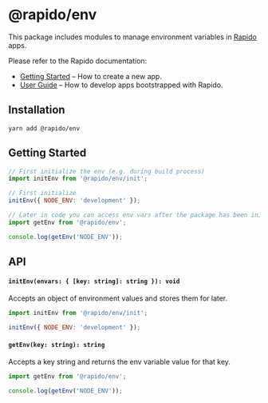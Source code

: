 # @rapido/env

This package includes modules to manage environment variables in [Rapido](https://github.com/rapidojs/rapido) apps.

Please refer to the Rapido documentation:

- [Getting Started](https://rapidojs.dev/docs/getting-started) – How to create a new app.
- [User Guide](https://rapidojs.dev/) – How to develop apps bootstrapped with Rapido.

## Installation

```
yarn add @rapido/env
```

## Getting Started

```js
// First initialize the env (e.g. during build process)
import initEnv from '@rapido/env/init';

// First initialize
initEnv({ NODE_ENV: 'development' });
```

```jsx
// Later in code you can access env vars after the package has been initialized
import getEnv from '@rapido/env';

console.log(getEnv('NODE_ENV'));
```

## API

#### `initEnv(envars: { [key: string]: string }): void`

Accepts an object of environment values and stores them for later.

```js
import initEnv from '@rapido/env/init';

initEnv({ NODE_ENV: 'development' });
```

#### `getEnv(key: string): string`

Accepts a key string and returns the env variable value for that key.

```js
import getEnv from '@rapido/env';

console.log(getEnv('NODE_ENV'));
```
